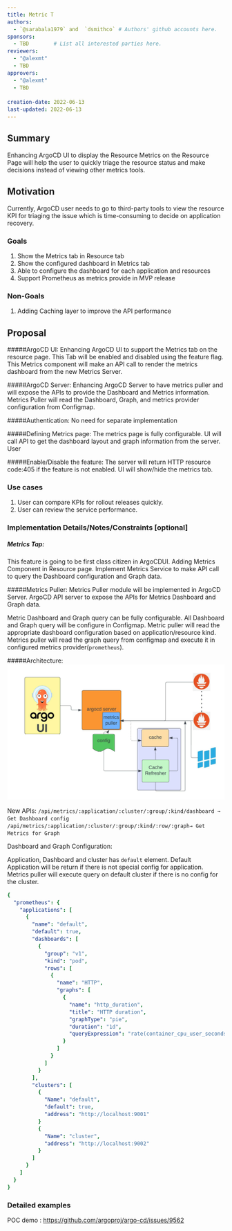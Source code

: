 ```yaml
---
title: Metric T
authors:
  - `@sarabala1979` and  `dsmithco` # Authors' github accounts here.
sponsors:
  - TBD        # List all interested parties here.
reviewers:
  - "@alexmt"
  - TBD
approvers:
  - "@alexmt"
  - TBD

creation-date: 2022-06-13
last-updated: 2022-06-13
---
```


## Summary

Enhancing ArgoCD UI to display the Resource Metrics on the Resource Page will help the user to quickly triage 
the resource status and make decisions instead of viewing other metrics tools.
 

## Motivation

Currently, ArgoCD user needs to go to third-party tools to view the resource KPI for triaging the issue which is 
time-consuming to decide on application recovery.

### Goals
1. Show the Metrics tab in Resource tab
2. Show the configured dashboard in Metrics tab
3. Able to configure the dashboard for each application and resources
4. Support Prometheus as metrics provide in MVP release


### Non-Goals

1. Adding Caching layer to improve the API performance

## Proposal

#####ArgoCD UI:
Enhancing ArgoCD UI to support the Metrics tab on the resource page. This Tab will be enabled and disabled using the feature flag. 
This Metrics component will make an API call to render the metrics dashboard from the new Metrics Server.

#####ArgoCD Server:
Enhancing ArgoCD Server to have metrics puller and will expose the APIs to provide the Dashboard and Metrics information. Metrics Puller will read the Dashboard, Graph, and metrics provider configuration from Configmap.  

#####Authentication:
No need for separate implementation

#####Defining Metrics page:
The metrics page is fully configurable. UI will call API to get the dashboard layout and graph information from the server. User

#####Enable/Disable the feature:
The server will return HTTP resource code:405  if the feature is not enabled. UI will show/hide the metrics tab.


### Use cases
1. User can compare KPIs for rollout releases  quickly.
2. User can review the service performance.

### Implementation Details/Notes/Constraints [optional]

##### Metrics Tap:
This feature is going to be first class citizen in ArgoCDUI. Adding Metrics Component in Resource page. Implement Metrics
Service  to make API call to query the Dashboard configuration and Graph data.

#####Metrics Puller:
Metrics Puller module will be implemented in ArgoCD Server. ArgoCD API server to expose the APIs for Metrics Dashboard and Graph data.

Metric Dashboard and Graph query can be fully configurable.  All Dashboard and Graph query  will be configure in Configmap. 
Metric puller will read the appropriate dashboard configuration based on application/resource kind. Metrics puller will read the graph
query from configmap and execute it in configured metrics provider(`prometheus`).

#####Architecture:
![Architecture](images/ArgoCD_Metrics_Proposal.jpeg)


New APIs:
`/api/metrics/:application/:cluster/:group/:kind/dashboard → Get Dashboard config`
`/api/metrics/:application/:cluster/:group/:kind/:row/:graph→ Get Metrics for Graph`

Dashboard and Graph Configuration:

Application, Dashboard and cluster has `default` element.  Default Application will be return if there is not special config for application.
Metrics puller will execute query on default cluster if there is no config for the cluster.

```yaml
{
  "prometheus": {
    "applications": [
      {
        "name": "default",
        "default": true,
        "dashboards": [
          {
            "group": "v1",
            "kind": "pod",
            "rows": [
              {
                "name": "HTTP",
                "graphs": [
                  {
                    "name": "http_duration",
                    "title": "HTTP duration",
                    "graphType": "pie",
                    "duration": "1d",
                    "queryExpression": "rate(container_cpu_user_seconds_total{pod=\"{{.name}}\", namespace={{.namespace}}}[30s])*100"
                  }
                ]
              }
            ]
          }
        ],
        "clusters": [
          {
            "Name": "default",
            "default": true,
            "address": "http://localhost:9001"
          }
          {
            "Name": "cluster",
            "address": "http://localhost:9002"
          }
        ]
      }
    ]
  }
}
```
### Detailed examples
POC demo : https://github.com/argoproj/argo-cd/issues/9562

